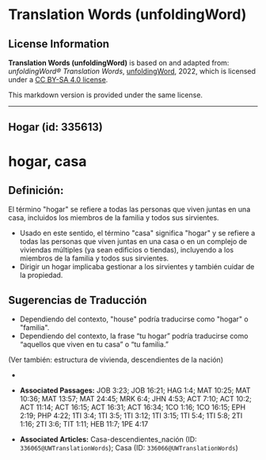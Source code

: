 # Translation Words (unfoldingWord)

## License Information

**Translation Words (unfoldingWord)** is based on and adapted from: _unfoldingWord® Translation Words_, [unfoldingWord](https://unfoldingword.org/utw), 2022, which is licensed under a [CC BY-SA 4.0 license](https://creativecommons.org/licenses/by-sa/4.0/legalcode.en).

This markdown version is provided under the same license.



--------------------------------

## Hogar (id: 335613)

hogar, casa
===========

Definición:
-----------

El término "hogar" se refiere a todas las personas que viven juntas en una casa, incluidos los miembros de la familia y todos sus sirvientes.

* Usado en este sentido, el término "casa" significa "hogar" y se refiere a todas las personas que viven juntas en una casa o en un complejo de viviendas múltiples (ya sean edificios o tiendas), incluyendo a los miembros de la familia y todos sus sirvientes.
* Dirigir un hogar implicaba gestionar a los sirvientes y también cuidar de la propiedad.

Sugerencias de Traducción
-------------------------

* Dependiendo del contexto, "house" podría traducirse como "hogar" o "familia".
* Dependiendo del contexto, la frase “tu hogar” podría traducirse como “aquellos que viven en tu casa” o “tu familia.”

(Ver también: estructura de vivienda, descendientes de la nación)

* 

* **Associated Passages:** JOB 3:23; JOB 16:21; HAG 1:4; MAT 10:25; MAT 10:36; MAT 13:57; MAT 24:45; MRK 6:4; JHN 4:53; ACT 7:10; ACT 10:2; ACT 11:14; ACT 16:15; ACT 16:31; ACT 16:34; 1CO 1:16; 1CO 16:15; EPH 2:19; PHP 4:22; 1TI 3:4; 1TI 3:5; 1TI 3:12; 1TI 3:15; 1TI 5:4; 1TI 5:8; 2TI 1:16; 2TI 3:6; TIT 1:11; HEB 11:7; 1PE 4:17
* **Associated Articles:** Casa-descendientes_nación (ID: `336065@UWTranslationWords`); Casa (ID: `336066@UWTranslationWords`)

